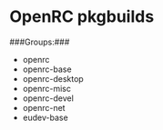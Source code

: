 OpenRC pkgbuilds
=========

###Groups:###

* openrc
* openrc-base
* openrc-desktop
* openrc-misc
* openrc-devel
* openrc-net
* eudev-base
